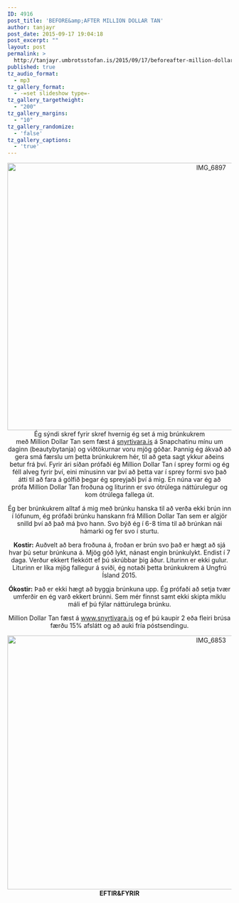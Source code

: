```yaml
---
ID: 4916
post_title: 'BEFORE&amp;AFTER MILLION DOLLAR TAN'
author: tanjayr
post_date: 2015-09-17 19:04:18
post_excerpt: ""
layout: post
permalink: >
  http://tanjayr.umbrotsstofan.is/2015/09/17/beforeafter-million-dollar-tan/
published: true
tz_audio_format:
  - mp3
tz_gallery_format:
  - -=set slideshow type=-
tz_gallery_targetheight:
  - "200"
tz_gallery_margins:
  - "10"
tz_gallery_randomize:
  - 'false'
tz_gallery_captions:
  - 'true'
---
```

<p style="text-align: center;"><img class="aligncenter size-large wp-image-4917" src="http://www.tanjayr.com/wp-content/uploads/2015/09/IMG_6897-1024x683.jpg" alt="IMG_6897" width="900" height="600" />Ég sýndi skref fyrir skref hvernig ég set á mig brúnkukrem með <span class="nwe">Million</span> Dollar Tan sem fæst á <a href="http://snyrtivara.is" target="_blank"><span class="nwe">snyrtivara.is</span></a> á <span class="nwe">Snapchatinu</span> mínu um daginn (<span class="nwe">beautybytanja</span>) og viðtökurnar voru mjög góðar. Þannig ég ákvað að gera smá færslu um þetta brúnkukrem hér, til að geta sagt ykkur aðeins betur frá því. Fyrir ári síðan prófaði ég <span class="nwe">Million</span> Dollar Tan í sprey formi og ég féll alveg fyrir því, eini mínusinn var því að þetta var í sprey formi svo það átti til að fara á gólfið þegar ég spreyjaði því á mig. En núna var ég að prófa <span class="nwe">Million</span> Dollar Tan froðuna og liturinn er svo ótrúlega náttúrulegur og kom ótrúlega fallega út.</p>
<p style="text-align: center;">Ég ber brúnkukrem alltaf á mig með brúnku hanska til að verða ekki brún inn í lófunum, ég prófaði <span class="nwe">brúnku hanskann</span> frá <span class="nwe">Million</span> Dollar Tan sem er algjör snilld því að það má þvo hann. Svo býð ég í 6-8 tíma til að brúnkan nái hámarki og fer svo í sturtu.</p>
<p style="text-align: center;"><strong>Kostir:</strong>
Auðvelt að bera froðuna á, froðan er brún svo það er hægt að sjá hvar þú setur brúnkuna á.
Mjög góð lykt, nánast engin brúnkulykt.
Endist í 7 daga.
Verður ekkert flekkótt ef þú skrúbbar þig áður.
Liturinn er ekki gulur.
Liturinn er líka mjög fallegur á sviði, ég notaði þetta brúnkukrem á Ungfrú Ísland 2015.</p>
<p style="text-align: center;"><strong>Ókostir:</strong>
Það er ekki hægt að byggja brúnkuna upp. Ég prófaði að setja tvær umferðir en ég varð ekkert brúnni. Sem mér finnst samt ekki skipta miklu máli ef þú fýlar náttúrulega brúnku.</p>
<p style="text-align: center;"><span class="nwe">Million</span> Dollar Tan fæst á <a href="http://snyrtivara.is" target="_blank"><span class="nwe">www.snyrtivara.is</span></a> og ef þú kaupir 2 eða fleiri brúsa færðu 15% afslátt og að auki fría póstsendingu.</p>
<p style="text-align: center;"><img class="aligncenter size-large wp-image-4918" src="http://www.tanjayr.com/wp-content/uploads/2015/09/IMG_6853-1024x648.jpg" alt="IMG_6853" width="900" height="570" /><strong>EFTIR&amp;FYRIR</strong></p>